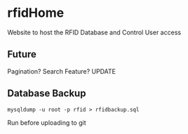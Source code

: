 # rfidHome
Website to host the RFID Database and Control User access

## Future
Pagination?
Search Feature?
UPDATE

## Database Backup
```
mysqldump -u root -p rfid > rfidbackup.sql
```

Run before uploading to git
